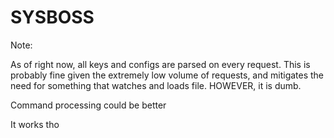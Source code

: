 # SYSBOSS 
Note:

As of right now, all keys and configs are parsed on every request. This is probably fine given the extremely low volume of requests, and mitigates the need for something that watches and loads file. HOWEVER, it is dumb.


Command processing could be better

It works tho
